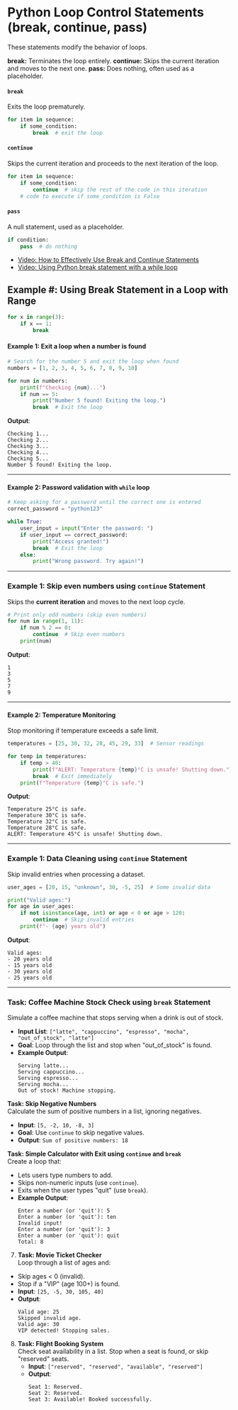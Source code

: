 # Python Loop Control Statements (break, continue, pass)

These statements modify the behavior of loops.

**break:** Terminates the loop entirely.
**continue:** Skips the current iteration and moves to the next one.
**pass:** Does nothing, often used as a placeholder.

#### `break`

Exits the loop prematurely.

```python
for item in sequence:
    if some_condition:
        break  # exit the loop
```

#### `continue`

Skips the current iteration and proceeds to the next iteration of the loop.

```python
for item in sequence:
    if some_condition:
        continue  # skip the rest of the code in this iteration
    # code to execute if some_condition is False
```

#### `pass`

A null statement, used as a placeholder.

```python
if condition:
    pass  # do nothing
```

- [Video: How to Effectively Use Break and Continue Statements](https://www.youtube.com/watch?v=LfF9CsyVRgU&list=PLKYRx0Ibk7Vi-CC7ik98qT0VKK0F7ikja&index=68)
- [Video: Using Python break statement with a while loop](https://www.youtube.com/watch?v=KWuyQ7HQUBE&list=PLKYRx0Ibk7Vi-CC7ik98qT0VKK0F7ikja&index=85)

## Example #: Using Break Statement in a Loop with Range

```python
for x in range(3):
    if x == 1:
        break
```
#### Example 1: Exit a loop when a number is found
```python
# Search for the number 5 and exit the loop when found
numbers = [1, 2, 3, 4, 5, 6, 7, 8, 9, 10]

for num in numbers:
    print(f"Checking {num}...")
    if num == 5:
        print("Number 5 found! Exiting the loop.")
        break  # Exit the loop
```

**Output**:
```
Checking 1...
Checking 2...
Checking 3...
Checking 4...
Checking 5...
Number 5 found! Exiting the loop.
```

---

#### Example 2: Password validation with `while` loop
```python
# Keep asking for a password until the correct one is entered
correct_password = "python123"

while True:
    user_input = input("Enter the password: ")
    if user_input == correct_password:
        print("Access granted!")
        break  # Exit the loop
    else:
        print("Wrong password. Try again!")
```

---

### Example 1: Skip even numbers using `continue` Statement

Skips the **current iteration** and moves to the next loop cycle.

```python
# Print only odd numbers (skip even numbers)
for num in range(1, 11):
    if num % 2 == 0:
        continue  # Skip even numbers
    print(num)
```

**Output**:
```
1
3
5
7
9
```

---

#### Example 2: **Temperature Monitoring**  
Stop monitoring if temperature exceeds a safe limit.
```python
temperatures = [25, 30, 32, 28, 45, 29, 33]  # Sensor readings

for temp in temperatures:
    if temp > 40:
        print(f"ALERT: Temperature {temp}°C is unsafe! Shutting down.")
        break  # Exit immediately
    print(f"Temperature {temp}°C is safe.")
```

**Output**:
```
Temperature 25°C is safe.
Temperature 30°C is safe.
Temperature 32°C is safe.
Temperature 28°C is safe.
ALERT: Temperature 45°C is unsafe! Shutting down.
```

---

### Example 1: **Data Cleaning using `continue` Statement**  
Skip invalid entries when processing a dataset.
```python
user_ages = [20, 15, "unknown", 30, -5, 25]  # Some invalid data

print("Valid ages:")
for age in user_ages:
    if not isinstance(age, int) or age < 0 or age > 120:
        continue  # Skip invalid entries
    print(f"- {age} years old")
```

**Output**:
```
Valid ages:
- 20 years old
- 15 years old
- 30 years old
- 25 years old
```

---

### **Task: Coffee Machine Stock Check using `break` Statement**  
   Simulate a coffee machine that stops serving when a drink is out of stock.  
   - **Input List**: `["latte", "cappuccino", "espresso", "mocha", "out_of_stock", "latte"]`  
   - **Goal**: Loop through the list and stop when "out_of_stock" is found.  
   - **Example Output**:  
     ```
     Serving latte...  
     Serving cappuccino...  
     Serving espresso...  
     Serving mocha...  
     Out of stock! Machine stopping.  
     ```
     
**Task: Skip Negative Numbers**  
   Calculate the sum of positive numbers in a list, ignoring negatives.  
   - **Input**: `[5, -2, 10, -8, 3]`  
   - **Goal**: Use `continue` to skip negative values.  
   - **Output**: `Sum of positive numbers: 18`

**Task: Simple Calculator with Exit using `continue` and `break`**  
   Create a loop that:  
   - Lets users type numbers to add.  
   - Skips non-numeric inputs (use `continue`).  
   - Exits when the user types "quit" (use `break`).  
   - **Example Output**:  
     ```
     Enter a number (or 'quit'): 5  
     Enter a number (or 'quit'): ten  
     Invalid input!  
     Enter a number (or 'quit'): 3  
     Enter a number (or 'quit'): quit  
     Total: 8  
     ```

 7. **Task: Movie Ticket Checker**  
   Loop through a list of ages and:  
   - Skip ages < 0 (invalid).  
   - Stop if a "VIP" (age 100+) is found.  
   - **Input**: `[25, -5, 30, 105, 40]`  
   - **Output**:  
     ```
     Valid age: 25  
     Skipped invalid age.  
     Valid age: 30  
     VIP detected! Stopping sales.  
     ```

8. **Task: Flight Booking System**  
   Check seat availability in a list. Stop when a seat is found, or skip "reserved" seats.  
   - **Input**: `["reserved", "reserved", "available", "reserved"]`  
   - **Output**:  
     ```
     Seat 1: Reserved.  
     Seat 2: Reserved.  
     Seat 3: Available! Booked successfully.  
     ```
